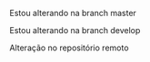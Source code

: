 Estou alterando na branch master

Estou alterando na branch develop

Alteração no repositório remoto
